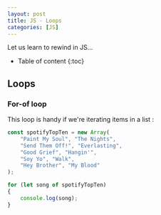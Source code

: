 ```yaml
---
layout: post
title: JS - Loops
categories: [JS]
---
```


Let us learn to rewind in JS...

* Table of content
{:toc}

## Loops

### For-of loop

This loop is handy if we're iterating items in a list :

```js
const spotifyTopTen = new Array(
    "Paint My Soul", "The Nights",
    "Send Them Off!", "Everlasting",
    "Good Grief", "Hangin'",
    "Soy Yo", "Walk",
    "Hey Brother", "My Blood"
);

for (let song of spotifyTopTen)
{
    console.log(song);
}
```
